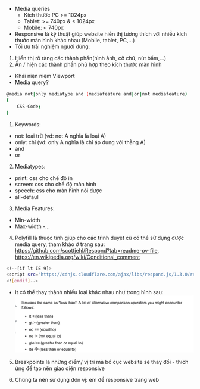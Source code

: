 - Media queries 
    + Kích thước PC >= 1024px
    + Tablet: >= 740px & < 1024px
    + Mobile: < 740px
- Responsive là kỹ thuật giúp website hiển thị tương thích với nhiều kích thước màn hình khác nhau (Mobile, tablet, PC,...)
- Tối ưu trải nghiệm người dùng:
1. Hiển thị rõ ràng các thành phần(hình ảnh, cỡ chữ, nút bấm,...)
2. Ẩn / hiện các thành phần phù hợp theo kích thước màn hình
- Khái niện niệm Viewport
- Media query?
```sh
@media not|only mediatype and (mediafeature and|or|not mediafeature)
{
    CSS-Code;
}
```
1. Keywords:
- not: loại trừ (vd: not A nghĩa là loại A)
- only: chỉ (vd: only A nghĩa là chỉ áp dụng với thằng A)
- and
- or

2. Mediatypes:
- print: css cho chế độ in
- screen: css cho chế độ màn hình
- speech: css cho màn hình nói được
- all-defaull

3. Media Features:
- Min-width
- Max-width
-...

4. Polyfill là thuộc tính giúp cho các trình duyệt cũ có thể sử dụng được media query, tham khảo ở trang sau: https://github.com/scottjehl/Respond?tab=readme-ov-file, https://en.wikipedia.org/wiki/Conditional_comment
```sh
<!--[if lt IE 9]>
<script src="https://cdnjs.cloudflare.com/ajax/libs/respond.js/1.3.0/respond.min.js" integrity="sha512-BWbLJlfp8hzXlxT6K5KLdxPVAj+4Zn2e4FVq5P7NSFH/mkAJ18UiZRQUD4anR3jyp0/WYkeZ0Zmq5EWWrDxneQ==" crossorigin="anonymous" referrerpolicy="no-referrer"></script>
<![endif]-->
```
- lt có thể thay thành nhiều loại khác nhau như trong hình sau:
![Alt text](type-other-lt.png)

5. Breakpoints là những điểm/ vị trí mà bố cục website sẽ thay đổi - thích ứng để tạo nên giao diện responsive

6. Chúng ta nên sử dụng đơn vị: em để responsive trang web 